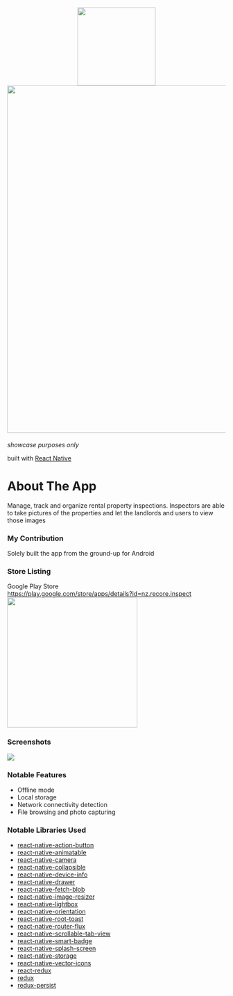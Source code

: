 <h1 align="center">
  <img src="https://user-images.githubusercontent.com/22584900/64799574-8fcfc300-d5b7-11e9-8f1d-b77abc4cc88b.png" width="180"/><br />
  <img src="https://user-images.githubusercontent.com/22584900/64799586-99592b00-d5b7-11e9-9274-5fd0a09fa52e.jpg" width="800" />
</h1>

<em>showcase purposes only</em>

built with [React Native](https://facebook.github.io/react-native/)

# About The App
Manage, track and organize rental property inspections. Inspectors are able to take pictures of the properties and let the landlords and users to view those images

### My Contribution
Solely built the app from the ground-up for Android

### Store Listing
Google Play Store  
https://play.google.com/store/apps/details?id=nz.recore.inspect  
<img src="https://user-images.githubusercontent.com/22584900/64800479-43858280-d5b9-11e9-9589-26d2e1f7b4b6.JPG" width="300"/>

### Screenshots
<img src="https://user-images.githubusercontent.com/22584900/65830554-205e1100-e2e3-11e9-8afe-44439163f2bc.jpg"/>

### Notable Features
* Offline mode
* Local storage
* Network connectivity detection
* File browsing and photo capturing

### Notable Libraries Used
* [react-native-action-button](https://github.com/mastermoo/react-native-action-button)
* [react-native-animatable](https://github.com/oblador/react-native-animatable)
* [react-native-camera](https://github.com/react-native-community/react-native-camera)
* [react-native-collapsible](https://github.com/oblador/react-native-collapsible)
* [react-native-device-info](https://github.com/rebeccahughes/react-native-device-info)
* [react-native-drawer](https://github.com/root-two/react-native-drawer)
* [react-native-fetch-blob](https://github.com/wkh237/react-native-fetch-blob)
* [react-native-image-resizer](https://github.com/bamlab/react-native-image-resizer)
* [react-native-lightbox](https://github.com/oblador/react-native-lightbox)
* [react-native-orientation](https://github.com/yamill/react-native-orientation)
* [react-native-root-toast](https://github.com/magicismight/react-native-root-toast)
* [react-native-router-flux](https://github.com/aksonov/react-native-router-flux)
* [react-native-scrollable-tab-view](https://github.com/ptomasroos/react-native-scrollable-tab-view)
* [react-native-smart-badge](https://github.com/react-native-component/react-native-smart-badge)
* [react-native-splash-screen](https://github.com/crazycodeboy/react-native-splash-screen)
* [react-native-storage](https://github.com/sunnylqm/react-native-storage)
* [react-native-vector-icons](https://github.com/oblador/react-native-vector-icons)
* [react-redux](https://github.com/reduxjs/react-redux)
* [redux](https://github.com/reduxjs/redux)
* [redux-persist](https://github.com/rt2zz/redux-persist)
